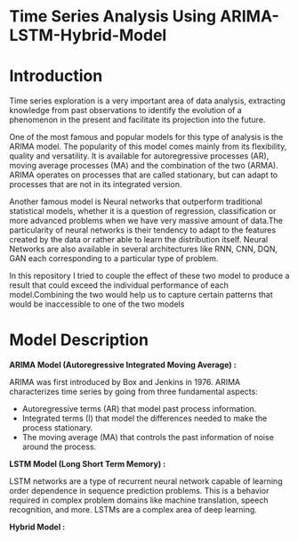 # Time Series Analysis Using ARIMA-LSTM-Hybrid-Model

# Introduction

Time series exploration is a very important area of data analysis, extracting knowledge from past observations to identify the evolution of a phenomenon in the present and facilitate its projection into the future.

One of the most famous and popular models for this type of analysis is the ARIMA model. The popularity of this model comes mainly from its flexibility, quality and versatility. It is available for autoregressive processes (AR), moving average processes (MA) and the combination of the two (ARMA). ARIMA operates on processes that are called stationary, but can adapt to processes that are not in its integrated version.

Another famous model is Neural networks that outperform traditional statistical models, whether it is a question of regression, classification or more advanced problems when we have very massive amount of data.The particularity of neural networks is their tendency to adapt to the features created by the data or rather able to learn the distribution itself. Neural Networks are also available in several architectures like RNN, CNN, DQN, GAN each corresponding to a particular type of problem.

In this repository I tried to couple the effect of these two model to produce a result that could exceed the individual performance of each model.Combining the two would help us to capture certain patterns that would be inaccessible to one of the two models 

# Model Description

**ARIMA Model (Autoregressive Integrated Moving Average) :**

  ARIMA was first introduced by Box and Jenkins in 1976. ARIMA characterizes time series by going from three fundamental aspects:
  - Autoregressive terms (AR) that model past process information.
  - Integrated terms (I) that model the differences needed to make the process stationary.
  - The moving average (MA) that controls the past information of noise around the process.

**LSTM Model (Long Short Term Memory) :**

  LSTM networks are a type of recurrent neural network capable of learning order dependence in sequence prediction problems. This is a behavior required in complex problem domains   like machine translation, speech recognition, and more. LSTMs are a complex area of deep learning.

**Hybrid Model :**
